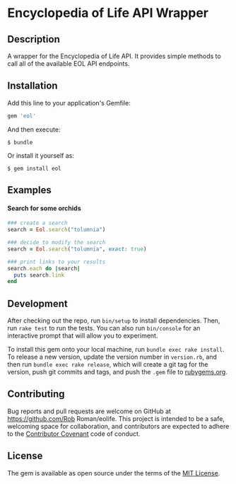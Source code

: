 # Encyclopedia of Life API Wrapper

## Description

A wrapper for the Encyclopedia of Life API.  It provides simple methods to call all of the available EOL API endpoints.

## Installation

Add this line to your application's Gemfile:

```ruby
gem 'eol'
```

And then execute:

    $ bundle

Or install it yourself as:

    $ gem install eol

## Examples

#### Search for some orchids
```ruby
### create a search
search = Eol.search("tolumnia")

### decide to modify the search
search = Eol.search("tolumnia", exact: true)

### print links to your results
search.each do |search|
  puts search.link
end
```

## Development

After checking out the repo, run `bin/setup` to install dependencies. Then, run `rake test` to run the tests. You can also run `bin/console` for an interactive prompt that will allow you to experiment.

To install this gem onto your local machine, run `bundle exec rake install`. To release a new version, update the version number in `version.rb`, and then run `bundle exec rake release`, which will create a git tag for the version, push git commits and tags, and push the `.gem` file to [rubygems.org](https://rubygems.org).

## Contributing

Bug reports and pull requests are welcome on GitHub at https://github.com/Rob Roman/eolife. This project is intended to be a safe, welcoming space for collaboration, and contributors are expected to adhere to the [Contributor Covenant](http://contributor-covenant.org) code of conduct.


## License

The gem is available as open source under the terms of the [MIT License](http://opensource.org/licenses/MIT).

